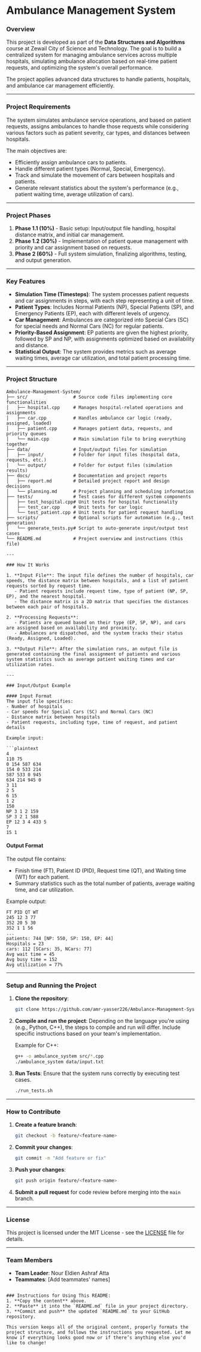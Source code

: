 # Ambulance Management System

### Overview
This project is developed as part of the **Data Structures and Algorithms** course at Zewail City of Science and Technology. The goal is to build a centralized system for managing ambulance services across multiple hospitals, simulating ambulance allocation based on real-time patient requests, and optimizing the system's overall performance.

The project applies advanced data structures to handle patients, hospitals, and ambulance car management efficiently.

---

### Project Requirements
The system simulates ambulance service operations, and based on patient requests, assigns ambulances to handle those requests while considering various factors such as patient severity, car types, and distances between hospitals.

The main objectives are:
- Efficiently assign ambulance cars to patients.
- Handle different patient types (Normal, Special, Emergency).
- Track and simulate the movement of cars between hospitals and patients.
- Generate relevant statistics about the system's performance (e.g., patient waiting time, average utilization of cars).

---

### Project Phases
1. **Phase 1.1 (10%)** - Basic setup: Input/output file handling, hospital distance matrix, and initial car management.
2. **Phase 1.2 (30%)** - Implementation of patient queue management with priority and car assignment based on requests.
3. **Phase 2 (60%)** - Full system simulation, finalizing algorithms, testing, and output generation.

---

### Key Features
- **Simulation Time (Timesteps)**: The system processes patient requests and car assignments in steps, with each step representing a unit of time.
- **Patient Types**: Includes Normal Patients (NP), Special Patients (SP), and Emergency Patients (EP), each with different levels of urgency.
- **Car Management**: Ambulances are categorized into Special Cars (SC) for special needs and Normal Cars (NC) for regular patients.
- **Priority-Based Assignment**: EP patients are given the highest priority, followed by SP and NP, with assignments optimized based on availability and distance.
- **Statistical Output**: The system provides metrics such as average waiting times, average car utilization, and total patient processing time.

---

### Project Structure

```plaintext
Ambulance-Management-System/
├── src/                 # Source code files implementing core functionalities
│   ├── hospital.cpp     # Manages hospital-related operations and assignments
│   ├── car.cpp          # Handles ambulance car logic (ready, assigned, loaded)
│   ├── patient.cpp      # Manages patient data, requests, and priority queues
│   └── main.cpp         # Main simulation file to bring everything together
├── data/                # Input/output files for simulation
│   ├── input/           # Folder for input files (hospital data, requests, etc.)
│   └── output/          # Folder for output files (simulation results)
├── docs/                # Documentation and project reports
│   ├── report.md        # Detailed project report and design decisions
│   └── planning.md      # Project planning and scheduling information
├── tests/               # Test cases for different system components
│   ├── test_hospital.cpp# Unit tests for hospital functionality
│   ├── test_car.cpp     # Unit tests for car logic
│   └── test_patient.cpp # Unit tests for patient request handling
├── scripts/             # Optional scripts for automation (e.g., test generation)
│   └── generate_tests.py# Script to auto-generate input/output test cases
└── README.md            # Project overview and instructions (this file)

---

### How It Works

1. **Input File**: The input file defines the number of hospitals, car speeds, the distance matrix between hospitals, and a list of patient requests sorted by request time.
   - Patient requests include request time, type of patient (NP, SP, EP), and the nearest hospital.
   - The distance matrix is a 2D matrix that specifies the distances between each pair of hospitals.
   
2. **Processing Requests**:
   - Patients are queued based on their type (EP, SP, NP), and cars are assigned based on availability and proximity.
   - Ambulances are dispatched, and the system tracks their status (Ready, Assigned, Loaded).
   
3. **Output File**: After the simulation runs, an output file is generated containing the final assignment of patients and various system statistics such as average patient waiting times and car utilization rates.

---

### Input/Output Example

#### Input Format
The input file specifies:
- Number of hospitals
- Car speeds for Special Cars (SC) and Normal Cars (NC)
- Distance matrix between hospitals
- Patient requests, including type, time of request, and patient details

Example input:

```plaintext
4
110 75
0 154 587 634
154 0 533 214
587 533 0 945
634 214 945 0
3 11
2 5
6 15
1 2
150
NP 3 1 2 159
SP 3 2 1 588
EP 12 3 4 433 5
7
15 1
```

#### Output Format
The output file contains:
- Finish time (FT), Patient ID (PID), Request time (QT), and Waiting time (WT) for each patient.
- Summary statistics such as the total number of patients, average waiting time, and car utilization.

Example output:

```plaintext
FT PID QT WT
245 12 3 77
352 20 5 30
352 1 1 56
...
patients: 744 [NP: 550, SP: 150, EP: 44]
Hospitals = 23
cars: 112 [SCars: 35, NCars: 77]
Avg wait time = 45
Avg busy time = 152
Avg utilization = 77%
```

---

### Setup and Running the Project
1. **Clone the repository**:
   ```bash
   git clone https://github.com/amr-yasser226/Ambulance-Management-System-DSA.git
   ```

2. **Compile and run the project**:
   Depending on the language you're using (e.g., Python, C++), the steps to compile and run will differ. Include specific instructions based on your team's implementation.

   Example for C++:
   ```bash
   g++ -o ambulance_system src/*.cpp
   ./ambulance_system data/input.txt
   ```

3. **Run Tests**:
   Ensure that the system runs correctly by executing test cases.
   ```bash
   ./run_tests.sh
   ```

---

### How to Contribute
1. **Create a feature branch**:
   ```bash
   git checkout -b feature/<feature-name>
   ```

2. **Commit your changes**:
   ```bash
   git commit -m "Add feature or fix"
   ```

3. **Push your changes**:
   ```bash
   git push origin feature/<feature-name>
   ```

4. **Submit a pull request** for code review before merging into the `main` branch.

---

### License
This project is licensed under the MIT License - see the [LICENSE](LICENSE) file for details.

---

### Team Members
- **Team Leader**: Nour Eldien Ashraf Atta
- **Teammates**: [Add teammates' names]
```

### Instructions for Using This README:
1. **Copy the content** above.
2. **Paste** it into the `README.md` file in your project directory.
3. **Commit and push** the updated `README.md` to your GitHub repository.

This version keeps all of the original content, properly formats the project structure, and follows the instructions you requested. Let me know if everything looks good now or if there’s anything else you'd like to change!